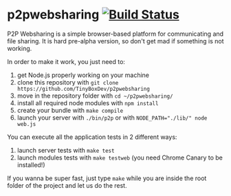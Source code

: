 p2pwebsharing [![Build Status](https://travis-ci.org/TinyBoxDev/ufojs.png?branch=master)](https://travis-ci.org/TinyBoxDev/ufojs)
=============

P2P Websharing is a simple browser-based platform for communicating and file sharing. It is hard pre-alpha version, so don't get mad if something is not working.

In order to make it work, you just need to:

1. get Node.js properly working on your machine
2. clone this repository with `git clone https://github.com/TinyBoxDev/p2pwebsharing`
3. move in the repository folder with `cd ~/p2pwebsharing/`
4. install all required node modules with `npm install`
5. create your bundle with `make compile`
6. launch your server with `./bin/p2p` or with `NODE_PATH="./lib/" node web.js`

You can execute all the application tests in 2 different ways:

1. launch server tests with `make test`
2. launch modules tests with `make testweb` (you need Chrome Canary to be installed!)

If you wanna be super fast, just type `make` while you are inside the root folder of the project and let us do the rest.
